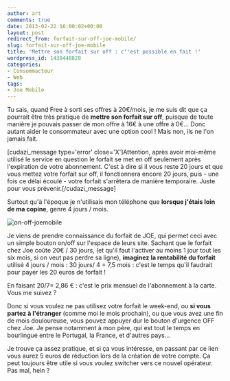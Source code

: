 ```yaml
---
author: art
comments: true
date: 2013-02-22 16:00:02+00:00
layout: post
redirect_from: forfait-sur-off-joe-mobile/
slug: forfait-sur-off-joe-mobile
title: 'Mettre son forfait sur off : c''est possible en fait !'
wordpress_id: 1438448828
categories:
- Consommacteur
- Web
tags:
- Joe Mobile
---
```


Tu sais, quand Free à sorti ses offres à 20€/mois, je me suis dit que ça pourrait être très pratique de **mettre son forfait sur off**, puisque de toute manière je pouvais passer de mon offre à 16€ à une offre à 0€... Donc autant aider le consommateur avec une option cool ! Mais non, ils ne l'on jamais fait.<!-- more -->

[cudazi_message type='error' close='X']Attention, après avoir moi-même utilisé le service en question le forfait se met en off seulement après l'expiration de votre abonnement. C'est à dire si il vous reste 20 jours et que vous mettez votre forfait sur off, il fonctionnera encore 20 jours, puis - une fois ce délai écoulé - votre forfait s'arrêtera de manière temporaire. Juste pour vous prévenir.[/cudazi_message]

Surtout qu'à l'époque je n'utilisais mon téléphone que **lorsque j'étais loin de ma copine**, genre 4 jours / mois.

<img alt="on-off-joemobile" data-src="https://static.irz.fr/2013/02/on-off-joemobile.png" src="https://static.irz.fr/thumb.php?size=<100&crop=0&src=https://static.irz.fr/2013/02/on-off-joemobile.png" />

Je viens de prendre connaissance du forfait de JOE, qui permet ceci avec un simple bouton on/off sur l'espace de leurs site. Sachant que le forfait chez Joe coûte 20€ / 30 jours, (et qu'il faut l'activer au moins 1 jour tout les six mois, si on veut pas perdre sa ligne), **imaginez la rentabilité du forfait** utilisé 4 jours / mois : 30 jours/ 4 = 7,5 mois : c'est le temps qu'il faudrait pour payer les 20 euros de forfait !

En faisant 20/7= 2,86 € : c'est le prix mensuel de l'abonnement à la carte. Vous me suivez ?

Donc si vous voulez ne pas utilisez votre forfait le week-end, ou **si vous partez à l'étranger** (comme moi le mois prochain), ou que vous avez une fin de mois douloureuse, vous pouvez appuyer dur le bouton d'urgence OFF chez Joe. Je pense notamment à mon père, qui est tout le temps en bourlingue entre le Portugal, la France, et d'autres pays...

Je trouve ça assez pratique, et si ça vous intéresse, en passant par ce lien vous aurez 5 euros de réduction lors de la création de votre compte. Ça peut toujours être utile si vous voulez switcher vers ce nouvel opérateur. Pas mal, hein ?


